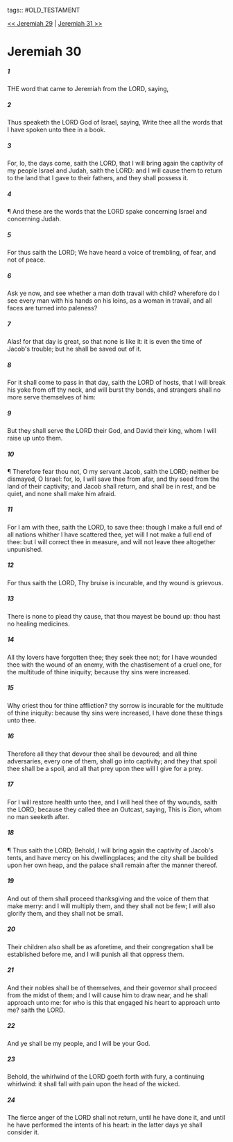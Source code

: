 tags:: #OLD_TESTAMENT

[<< Jeremiah 29](OLD_TESTAMENT/24_Jeremiah/Jeremiah_29.md) | [Jeremiah 31 >>](OLD_TESTAMENT/24_Jeremiah/Jeremiah_31.md)

# Jeremiah 30

##### 1

THE word that came to Jeremiah from the LORD, saying,

##### 2

Thus speaketh the LORD God of Israel, saying, Write thee all the words that I have spoken unto thee in a book.

##### 3

For, lo, the days come, saith the LORD, that I will bring again the captivity of my people Israel and Judah, saith the LORD: and I will cause them to return to the land that I gave to their fathers, and they shall possess it.

##### 4

¶ And these are the words that the LORD spake concerning Israel and concerning Judah.

##### 5

For thus saith the LORD; We have heard a voice of trembling, of fear, and not of peace.

##### 6

Ask ye now, and see whether a man doth travail with child? wherefore do I see every man with his hands on his loins, as a woman in travail, and all faces are turned into paleness?

##### 7

Alas! for that day is great, so that none is like it: it is even the time of Jacob's trouble; but he shall be saved out of it.

##### 8

For it shall come to pass in that day, saith the LORD of hosts, that I will break his yoke from off thy neck, and will burst thy bonds, and strangers shall no more serve themselves of him:

##### 9

But they shall serve the LORD their God, and David their king, whom I will raise up unto them.

##### 10

¶ Therefore fear thou not, O my servant Jacob, saith the LORD; neither be dismayed, O Israel: for, lo, I will save thee from afar, and thy seed from the land of their captivity; and Jacob shall return, and shall be in rest, and be quiet, and none shall make him afraid.

##### 11

For I am with thee, saith the LORD, to save thee: though I make a full end of all nations whither I have scattered thee, yet will I not make a full end of thee: but I will correct thee in measure, and will not leave thee altogether unpunished.

##### 12

For thus saith the LORD, Thy bruise is incurable, and thy wound is grievous.

##### 13

There is none to plead thy cause, that thou mayest be bound up: thou hast no healing medicines.

##### 14

All thy lovers have forgotten thee; they seek thee not; for I have wounded thee with the wound of an enemy, with the chastisement of a cruel one, for the multitude of thine iniquity; because thy sins were increased.

##### 15

Why criest thou for thine affliction? thy sorrow is incurable for the multitude of thine iniquity: because thy sins were increased, I have done these things unto thee.

##### 16

Therefore all they that devour thee shall be devoured; and all thine adversaries, every one of them, shall go into captivity; and they that spoil thee shall be a spoil, and all that prey upon thee will I give for a prey.

##### 17

For I will restore health unto thee, and I will heal thee of thy wounds, saith the LORD; because they called thee an Outcast, saying, This is Zion, whom no man seeketh after.

##### 18

¶ Thus saith the LORD; Behold, I will bring again the captivity of Jacob's tents, and have mercy on his dwellingplaces; and the city shall be builded upon her own heap, and the palace shall remain after the manner thereof.

##### 19

And out of them shall proceed thanksgiving and the voice of them that make merry: and I will multiply them, and they shall not be few; I will also glorify them, and they shall not be small.

##### 20

Their children also shall be as aforetime, and their congregation shall be established before me, and I will punish all that oppress them.

##### 21

And their nobles shall be of themselves, and their governor shall proceed from the midst of them; and I will cause him to draw near, and he shall approach unto me: for who is this that engaged his heart to approach unto me? saith the LORD.

##### 22

And ye shall be my people, and I will be your God.

##### 23

Behold, the whirlwind of the LORD goeth forth with fury, a continuing whirlwind: it shall fall with pain upon the head of the wicked.

##### 24

The fierce anger of the LORD shall not return, until he have done it, and until he have performed the intents of his heart: in the latter days ye shall consider it.
